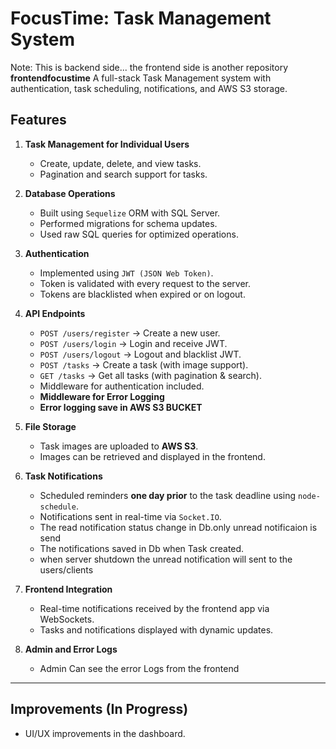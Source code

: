 # FocusTime: Task Management System
Note: This is backend side... the frontend side is another repository **frontendfocustime** 
A full-stack Task Management system with authentication, task scheduling, notifications, and AWS S3 storage.

## Features

1. **Task Management for Individual Users**
   - Create, update, delete, and view tasks.
   - Pagination and search support for tasks.

2. **Database Operations**
   - Built using `Sequelize` ORM with SQL Server.
   - Performed migrations for schema updates.
   - Used raw SQL queries for optimized operations.

3. **Authentication**
   - Implemented using `JWT (JSON Web Token)`.
   - Token is validated with every request to the server.
   - Tokens are blacklisted when expired or on logout.

4. **API Endpoints**
   - `POST /users/register` → Create a new user.
   - `POST /users/login` → Login and receive JWT.
   - `POST /users/logout` → Logout and blacklist JWT.
   - `POST /tasks` → Create a task (with image support).
   - `GET /tasks` → Get all tasks (with pagination & search).
   - Middleware for authentication included.
   - **Middleware for Error Logging**
   - **Error logging save in AWS S3 BUCKET**
  
5. **File Storage**
   - Task images are uploaded to **AWS S3**.
   - Images can be retrieved and displayed in the frontend.

6. **Task Notifications**
   - Scheduled reminders **one day prior** to the task deadline using `node-schedule`.
   - Notifications sent in real-time via `Socket.IO`.
   - The read notification status change in Db.only unread notificaion is send
   - The notifications saved in Db when Task created.
   - when server  shutdown the unread notification will sent to the users/clients

7. **Frontend Integration**
   - Real-time notifications received by the frontend app via WebSockets.
   - Tasks and notifications displayed with dynamic updates.

5. **Admin and Error Logs**
   - Admin Can see the error Logs from the frontend 
---

## Improvements (In Progress)

- UI/UX improvements in the dashboard.

